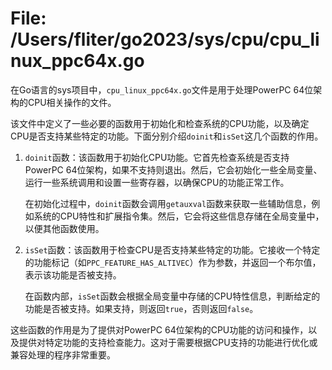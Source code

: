 # File: /Users/fliter/go2023/sys/cpu/cpu_linux_ppc64x.go

在Go语言的sys项目中，`cpu_linux_ppc64x.go`文件是用于处理PowerPC 64位架构的CPU相关操作的文件。

该文件中定义了一些必要的函数用于初始化和检查系统的CPU功能，以及确定CPU是否支持某些特定的功能。下面分别介绍`doinit`和`isSet`这几个函数的作用。

1. `doinit`函数：该函数用于初始化CPU功能。它首先检查系统是否支持PowerPC 64位架构，如果不支持则退出。然后，它会初始化一些全局变量、运行一些系统调用和设置一些寄存器，以确保CPU的功能正常工作。

   在初始化过程中，`doinit`函数会调用`getauxval`函数来获取一些辅助信息，例如系统的CPU特性和扩展指令集。然后，它会将这些信息存储在全局变量中，以便其他函数使用。

2. `isSet`函数：该函数用于检查CPU是否支持某些特定的功能。它接收一个特定的功能标记（如`PPC_FEATURE_HAS_ALTIVEC`）作为参数，并返回一个布尔值，表示该功能是否被支持。

   在函数内部，`isSet`函数会根据全局变量中存储的CPU特性信息，判断给定的功能是否被支持。如果支持，则返回`true`，否则返回`false`。

这些函数的作用是为了提供对PowerPC 64位架构的CPU功能的访问和操作，以及提供对特定功能的支持检查能力。这对于需要根据CPU支持的功能进行优化或兼容处理的程序非常重要。

